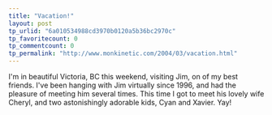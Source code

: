 ```yaml
---
title: "Vacation!"
layout: post
tp_urlid: "6a010534988cd3970b0120a5b36bc2970c"
tp_favoritecount: 0
tp_commentcount: 0
tp_permalink: "http://www.monkinetic.com/2004/03/vacation.html"
---
```

I&#39;m in beautiful Victoria, BC this weekend, visiting Jim, on of my best friends. I&#39;ve been hanging with Jim virtually since 1996, and had the pleasure of meeting him several times. This time I got to meet his lovely wife Cheryl, and two astonishingly adorable kids, Cyan and Xavier. Yay!

